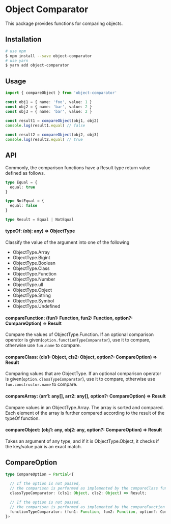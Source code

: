 Object Comparator
===

This package provides functions for comparing objects.


## Installation

```bash
# use npm
$ npm install --save object-comparator
# use yarn
$ yarn add object-comparator
```

## Usage

```typescript
import { compareObject } from 'object-comparator'

const obj1 = { name: 'foo', value: 1 }
const obj2 = { name: 'bar', value: 2 }
const obj3 = { name: 'bar', value: 2 }
 
const result1 = compareObject(obj1, obj2)
console.log(result1.equal) // false

const result2 = compareObject(obj2, obj3)
console.log(result2.equal) // true
```

## API

Commonly, the comparison functions have a Result type return value defined as follows.

```typescript
type Equal = { 
  equal: true
}

type NotEqual = {
  equal: false
}

type Result = Equal | NotEqual
```

#### typeOf: (obj: any) => ObjectType
Classify the value of the argument into one of the following

- ObjectType.Array
- ObjectType.Bigint
- ObjectType.Boolean
- ObjectType.Class
- ObjectType.Function
- ObjectType.Number
- ObjectType.ull
- ObjectType.Object
- ObjectType.String
- ObjectType.Symbol
- ObjectType.Undefined


#### compareFunction: (fun1: Function, fun2: Function, option?: CompareOption) => Result

Compare the values of ObjectType.Function. If an optional comparison operator is given(`option.functionTypeComparator`), use it to compare, otherwise use `fun.name` to compare.


#### compareClass: (cls1: Object, cls2: Object, option?: CompareOption) => Result

Comparing values that are ObjectType. If an optional comparison operator is given(`option.classTypeComparator`), use it to compare, otherwise use `fun.constructor.name` to compare.


#### compareArray: (arr1: any[], arr2: any[], option?: CompareOption) => Result

Compare values in an ObjectType.Array. The array is sorted and compared. Each element of the array is further compared according to the result of the typeOf function.


#### compareObject: (obj1: any, obj2: any, option?: CompareOption) => Result

Takes an argument of any type, and if it is ObjectType.Object, it checks if the key/value pair is an exact match.

## CompareOption

```typescript
type CompareOption = Partial<{
  
  // If the option is not passed, 
  // the comparison is performed as implemented by the compareClass function.
  classTypeComparator: (cls1: Object, cls2: Object) => Result;

  // If the option is not passed, 
  // the comparison is performed as implemented by the compareFunction function.
  functionTypeComparator: (fun1: Function, fun2: Function, option?: CompareOption) => Result;
}>
```